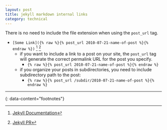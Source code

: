 ```yaml
---
layout: post
title: jekyll markdown internal links
category: technical
---
```


There is no need to include the file extension when using the `post_url` tag.

- `[Some Link]({% raw %}{% post_url 2010-07-21-name-of-post %}{% endraw %})` [^1] [^2]
  - if you want to include a link to a post on your site, the `post_url` tag will generate the correct permalink URL for the post you specify.
    - `{% raw %}{% post_url 2010-07-21-name-of-post %}{% endraw %}`
  - if you organize your posts in subdirectories, you need to include subdirectory path to the post:
    - `{% raw %}{% post_url /subdir/2010-07-21-name-of-post %}{% endraw %}`


---
{: data-content="footnotes"}

[^1]: [Jekyll Documentation](https://jekyllrb.com/docs/liquid/tags/#linking-to-posts)
[^2]: [Jekyll PR](https://github.com/jekyll/jekyll/pull/369)
